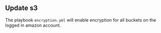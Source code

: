 Update s3
---
The playbook `encryption.yml` will enable encryption for all buckets on the logged in amazon account.